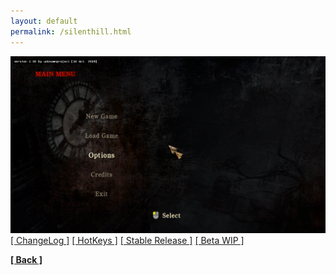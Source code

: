 ```yaml
---
layout: default
permalink: /silenthill.html
---
```

![Screenshot](https://raw.githubusercontent.com/unknownproject/unknownproject.github.io/master/assets/images/SHH.png)
[[ ChangeLog ]](https://raw.githubusercontent.com/unknownproject/Silent_Hill_Homecoming/master/Patches/ChangeLog.txt)
[[ HotKeys ]](hhttps://raw.githubusercontent.com/unknownproject/Silent_Hill_Homecoming/master/Patches/HotKeys.txt)
[[ Stable Release ]](https://github.com/unknownproject/Silent_Hill_Homecoming/blob/master/Patches/Patch_2.0/Patch2.0_upd3_light_pt1.zip)
[[ Beta WIP ]](https://github.com/unknownproject/Silent_Hill_Homecoming/blob/master/Patches/Patch_2.0/BETA/Patch2.0_upd3_AiO_pt2_beta.exe)




**[[ Back ]](./)**

